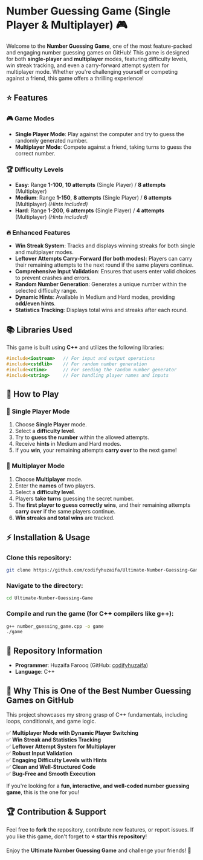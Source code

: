# Number Guessing Game (Single Player & Multiplayer) 🎮

Welcome to the **Number Guessing Game**, one of the most feature-packed and engaging number guessing games on GitHub! This game is designed for both **single-player** and **multiplayer** modes, featuring difficulty levels, win streak tracking, and even a carry-forward attempt system for multiplayer mode. Whether you're challenging yourself or competing against a friend, this game offers a thrilling experience!

## ⭐ Features

### 🎮 Game Modes
- **Single Player Mode**: Play against the computer and try to guess the randomly generated number.
- **Multiplayer Mode**: Compete against a friend, taking turns to guess the correct number.

### 🏆 Difficulty Levels
- **Easy**: Range **1-100**, **10 attempts** (Single Player) / **8 attempts** (Multiplayer)
- **Medium**: Range **1-150**, **8 attempts** (Single Player) / **6 attempts** (Multiplayer) *(Hints included)*
- **Hard**: Range **1-200**, **6 attempts** (Single Player) / **4 attempts** (Multiplayer) *(Hints included)*

### 🔥 Enhanced Features
- **Win Streak System**: Tracks and displays winning streaks for both single and multiplayer modes.
- **Leftover Attempts Carry-Forward (for both modes)**: Players can carry their remaining attempts to the next round if the same players continue.
- **Comprehensive Input Validation**: Ensures that users enter valid choices to prevent crashes and errors.
- **Random Number Generation**: Generates a unique number within the selected difficulty range.
- **Dynamic Hints**: Available in Medium and Hard modes, providing **odd/even hints**.
- **Statistics Tracking**: Displays total wins and streaks after each round.

## 📚 Libraries Used
This game is built using **C++** and utilizes the following libraries:

```cpp
#include<iostream>   // For input and output operations  
#include<cstdlib>    // For random number generation  
#include<ctime>      // For seeding the random number generator  
#include<string>     // For handling player names and inputs  
```

## 📜 How to Play

### 🎲 Single Player Mode
1. Choose **Single Player** mode.
2. Select a **difficulty level**.
3. Try to **guess the number** within the allowed attempts.
4. Receive **hints** in Medium and Hard modes.
5. If you **win**, your remaining attempts **carry over** to the next game!

### 👥 Multiplayer Mode
1. Choose **Multiplayer** mode.
2. Enter the **names** of two players.
3. Select a **difficulty level**.
4. Players **take turns** guessing the secret number.
5. The **first player to guess correctly wins**, and their remaining attempts **carry over** if the same players continue.
6. **Win streaks and total wins** are tracked.

## ⚡ Installation & Usage

### Clone this repository:
```sh
git clone https://github.com/codifyhuzaifa/Ultimate-Number-Guessing-Game.git
```

### Navigate to the directory:
```sh
cd Ultimate-Number-Guessing-Game
```

### Compile and run the game (for C++ compilers like g++):
```sh
g++ number_guessing_game.cpp -o game
./game
```

## 📌 Repository Information
- **Programmer**: Huzaifa Farooq (GitHub: [codifyhuzaifa](https://github.com/codifyhuzaifa))
- **Language**: C++

## 🚀 Why This is One of the Best Number Guessing Games on GitHub

This project showcases my strong grasp of C++ fundamentals, including loops, conditionals, and game logic.

✅ **Multiplayer Mode with Dynamic Player Switching**  
✅ **Win Streak and Statistics Tracking**  
✅ **Leftover Attempt System for Multiplayer**  
✅ **Robust Input Validation**  
✅ **Engaging Difficulty Levels with Hints**  
✅ **Clean and Well-Structured Code**  
✅ **Bug-Free and Smooth Execution**  

If you're looking for a **fun, interactive, and well-coded number guessing game**, this is the one for you!

## 🏆 Contribution & Support
Feel free to **fork** the repository, contribute new features, or report issues. If you like this game, don't forget to **⭐ star this repository**!

Enjoy the **Ultimate Number Guessing Game** and challenge your friends! 🎉
